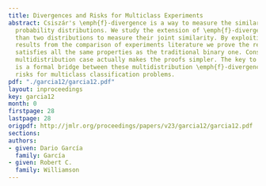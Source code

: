 ```yaml
---
title: Divergences and Risks for Multiclass Experiments
abstract: Csiszár's \emph{f}-divergence is a way to measure the similarity of two
  probability distributions. We study the extension of \emph{f}-divergence to more
  than two distributions to measure their joint similarity. By exploiting classical
  results from the comparison of experiments literature we prove the resulting divergence
  satisfies all the same properties as the traditional binary one. Considering the
  multidistribution case actually makes the proofs simpler. The key to these results
  is a formal bridge between these multidistribution \emph{f}-divergences and Bayes
  risks for multiclass classification problems.
pdf: "./garcia12/garcia12.pdf"
layout: inproceedings
key: garcia12
month: 0
firstpage: 28
lastpage: 28
origpdf: http://jmlr.org/proceedings/papers/v23/garcia12/garcia12.pdf
sections: 
authors:
- given: Dario García
  family: García
- given: Robert C.
  family: Williamson
---
```

